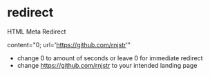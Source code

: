 # redirect
HTML Meta Redirect

content="0; url='https://github.com/rnjstr'" 
- change 0 to amount of seconds or leave 0 for immediate redirect
- change https://github.com/rnjstr to your intended landing page
